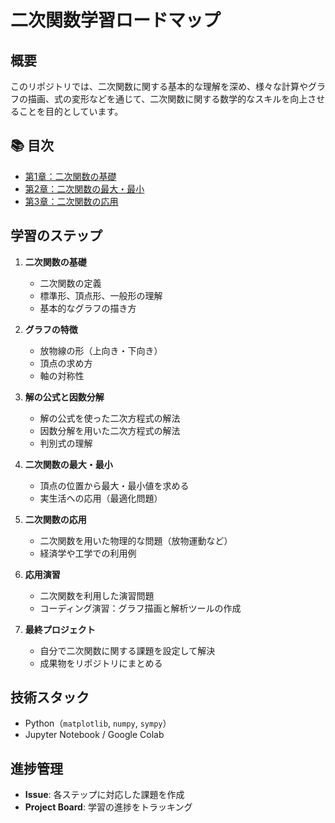 # 二次関数学習ロードマップ

## 概要

このリポジトリでは、二次関数に関する基本的な理解を深め、様々な計算やグラフの描画、式の変形などを通じて、二次関数に関する数学的なスキルを向上させることを目的としています。

## 📚 目次

- [第1章：二次関数の基礎](https://github.com/yukimasa0705/math_quadratic-functions/blob/main/math_quadratic_intro.ipynb)
- [第2章：二次関数の最大・最小](https://github.com/yukimasa0705/math_quadratic-functions/blob/main/math_quadratic_max_min.ipynb)
- [第3章：二次関数の応用](https://github.com/yukimasa0705/math_quadratic-functions/blob/main/quadratic_motion_application.ipynb)   
## 学習のステップ

1. **二次関数の基礎**
   - 二次関数の定義
   - 標準形、頂点形、一般形の理解
   - 基本的なグラフの描き方

2. **グラフの特徴**
   - 放物線の形（上向き・下向き）
   - 頂点の求め方
   - 軸の対称性

3. **解の公式と因数分解**
   - 解の公式を使った二次方程式の解法
   - 因数分解を用いた二次方程式の解法
   - 判別式の理解

4. **二次関数の最大・最小**
   - 頂点の位置から最大・最小値を求める
   - 実生活への応用（最適化問題）

5. **二次関数の応用**
   - 二次関数を用いた物理的な問題（放物運動など）
   - 経済学や工学での利用例

6. **応用演習**
   - 二次関数を利用した演習問題
   - コーディング演習：グラフ描画と解析ツールの作成

7. **最終プロジェクト**
   - 自分で二次関数に関する課題を設定して解決
   - 成果物をリポジトリにまとめる

## 技術スタック

- Python（`matplotlib`, `numpy`, `sympy`）
- Jupyter Notebook / Google Colab

## 進捗管理

- **Issue**: 各ステップに対応した課題を作成
- **Project Board**: 学習の進捗をトラッキング
